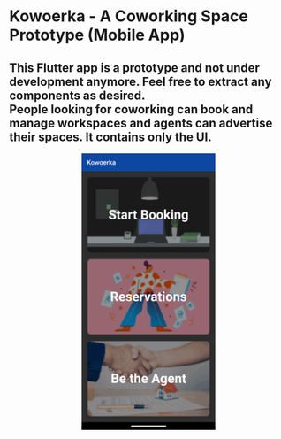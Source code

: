 # Kowoerka - A Coworking Space Prototype (Mobile App)

This Flutter app is a prototype and not under development anymore. Feel free to extract any components as desired.<br>
People looking for coworking can book and manage workspaces and agents can advertise their spaces. It contains only the UI.<br>
---
<p align="center">
  <img src="Kowoerka.gif" height="500"/>  
</p>

